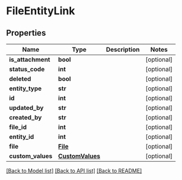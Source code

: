 # FileEntityLink

## Properties
Name | Type | Description | Notes
------------ | ------------- | ------------- | -------------
**is_attachment** | **bool** |  | [optional] 
**status_code** | **int** |  | [optional] 
**deleted** | **bool** |  | [optional] 
**entity_type** | **str** |  | [optional] 
**id** | **int** |  | [optional] 
**updated_by** | **str** |  | [optional] 
**created_by** | **str** |  | [optional] 
**file_id** | **int** |  | [optional] 
**entity_id** | **int** |  | [optional] 
**file** | [**File**](File.md) |  | [optional] 
**custom_values** | [**CustomValues**](CustomValues.md) |  | [optional] 

[[Back to Model list]](../README.md#documentation-for-models) [[Back to API list]](../README.md#documentation-for-api-endpoints) [[Back to README]](../README.md)

